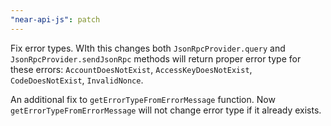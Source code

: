 ```yaml
---
"near-api-js": patch
---
```


Fix error types. WIth this changes both `JsonRpcProvider.query` and `JsonRpcProvider.sendJsonRpc` methods will return proper error type for these errors: `AccountDoesNotExist`, `AccessKeyDoesNotExist`, `CodeDoesNotExist`, `InvalidNonce`.

An additional fix to `getErrorTypeFromErrorMessage` function. Now `getErrorTypeFromErrorMessage` will not change error type if it already exists. 
